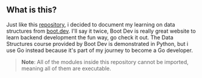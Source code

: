 ## What is this?

Just like this [repository](https://github.com/mdayat/algorithms), i decided to document my learning on data structures from [boot.dev](https://www.boot.dev/). I'll say it twice, Boot Dev is really great website to learn backend development the fun way, go check it out. The Data Structures course provided by Boot Dev is demonstrated in Python, but i use Go instead because it's part of my journey to become a Go developer.

> **Note**: All of the modules inside this repository cannot be imported, meaning all of them are executable.
